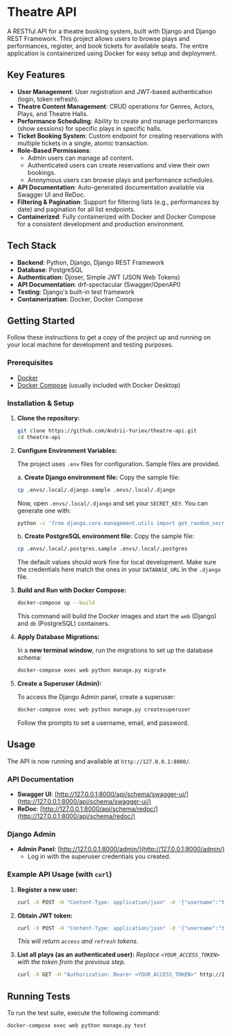 # Theatre API

A RESTful API for a theatre booking system, built with Django and Django REST Framework. This project allows users to browse plays and performances, register, and book tickets for available seats. The entire application is containerized using Docker for easy setup and deployment.

## Key Features

-   **User Management**: User registration and JWT-based authentication (login, token refresh).
-   **Theatre Content Management**: CRUD operations for Genres, Actors, Plays, and Theatre Halls.
-   **Performance Scheduling**: Ability to create and manage performances (show sessions) for specific plays in specific halls.
-   **Ticket Booking System**: Custom endpoint for creating reservations with multiple tickets in a single, atomic transaction.
-   **Role-Based Permissions**:
    -   Admin users can manage all content.
    -   Authenticated users can create reservations and view their own bookings.
    -   Anonymous users can browse plays and performance schedules.
-   **API Documentation**: Auto-generated documentation available via Swagger UI and ReDoc.
-   **Filtering & Pagination**: Support for filtering lists (e.g., performances by date) and pagination for all list endpoints.
-   **Containerized**: Fully containerized with Docker and Docker Compose for a consistent development and production environment.

## Tech Stack

-   **Backend**: Python, Django, Django REST Framework
-   **Database**: PostgreSQL
-   **Authentication**: Djoser, Simple JWT (JSON Web Tokens)
-   **API Documentation**: drf-spectacular (Swagger/OpenAPI)
-   **Testing**: Django's built-in test framework
-   **Containerization**: Docker, Docker Compose

## Getting Started

Follow these instructions to get a copy of the project up and running on your local machine for development and testing purposes.

### Prerequisites

-   [Docker](https://www.docker.com/get-started/)
-   [Docker Compose](https://docs.docker.com/compose/install/) (usually included with Docker Desktop)

### Installation & Setup

1.  **Clone the repository:**

    ```bash
    git clone https://github.com/Andrii-Yuriev/theatre-api.git
    cd theatre-api
    ```

2.  **Configure Environment Variables:**

    The project uses `.env` files for configuration. Sample files are provided.

    a. **Create Django environment file:**
    Copy the sample file:
    ```bash
    cp .envs/.local/.django.sample .envs/.local/.django
    ```
    Now, open `.envs/.local/.django` and set your `SECRET_KEY`. You can generate one with:
    ```bash
    python -c 'from django.core.management.utils import get_random_secret_key; print(get_random_secret_key())'
    ```

    b. **Create PostgreSQL environment file:**
    Copy the sample file:
    ```bash
    cp .envs/.local/.postgres.sample .envs/.local/.postgres
    ```
    The default values should work fine for local development. Make sure the credentials here match the ones in your `DATABASE_URL` in the `.django` file.

3.  **Build and Run with Docker Compose:**

    ```bash
    docker-compose up --build
    ```
    This command will build the Docker images and start the `web` (Django) and `db` (PostgreSQL) containers.

4.  **Apply Database Migrations:**

    In a **new terminal window**, run the migrations to set up the database schema:
    ```bash
    docker-compose exec web python manage.py migrate
    ```

5.  **Create a Superuser (Admin):**

    To access the Django Admin panel, create a superuser:
    ```bash
    docker-compose exec web python manage.py createsuperuser
    ```
    Follow the prompts to set a username, email, and password.

## Usage

The API is now running and available at `http://127.0.0.1:8000/`.

### API Documentation

-   **Swagger UI**: [http://127.0.0.1:8000/api/schema/swagger-ui/](http://127.0.0.1:8000/api/schema/swagger-ui/)
-   **ReDoc**: [http://127.0.0.1:8000/api/schema/redoc/](http://127.0.0.1:8000/api/schema/redoc/)

### Django Admin

-   **Admin Panel**: [http://127.0.0.1:8000/admin/](http://127.0.0.1:8000/admin/)
    -   Log in with the superuser credentials you created.

### Example API Usage (with `curl`)

1.  **Register a new user:**
    ```bash
    curl -X POST -H "Content-Type: application/json" -d '{"username":"testuser", "email":"test@example.com", "password":"SomeSecurePassword123"}' http://127.0.0.1:8000/api/auth/users/
    ```

2.  **Obtain JWT token:**
    ```bash
    curl -X POST -H "Content-Type: application/json" -d '{"username":"testuser", "password":"SomeSecurePassword123"}' http://127.0.0.1:8000/api/auth/jwt/create/
    ```
    *This will return `access` and `refresh` tokens.*

3.  **List all plays (as an authenticated user):**
    *Replace `<YOUR_ACCESS_TOKEN>` with the token from the previous step.*
    ```bash
    curl -X GET -H "Authorization: Bearer <YOUR_ACCESS_TOKEN>" http://127.0.0.1:8000/api/theatre/plays/
    ```

## Running Tests

To run the test suite, execute the following command:
```bash
docker-compose exec web python manage.py test